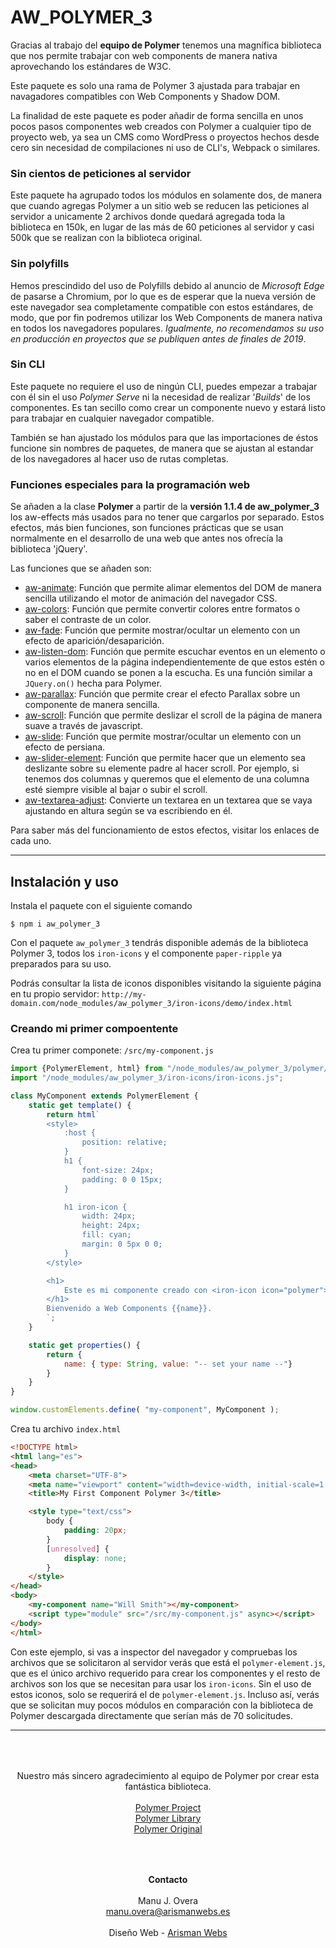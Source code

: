# AW_POLYMER_3

Gracias al trabajo del **equipo de Polymer** tenemos una magnífica biblioteca que nos permite trabajar con web components de manera nativa aprovechando los estándares de W3C.

Este paquete es solo una rama de Polymer 3 ajustada para trabajar en navagadores compatibles con Web Components y Shadow DOM.

La finalidad de este paquete es poder añadir de forma sencilla en unos pocos pasos componentes web creados con Polymer a cualquier tipo de proyecto web, ya sea un CMS como WordPress o proyectos hechos desde cero sin necesidad de compilaciones ni uso de CLI's, Webpack o similares.

### Sin cientos de peticiones al servidor

Este paquete ha agrupado todos los módulos en solamente dos, de manera que cuando agregas Polymer a un sitio web se reducen las peticiones al servidor a unicamente 2 archivos donde quedará agregada toda la biblioteca en 150k, en lugar de las más de 60 peticiones al servidor y casi 500k que se realizan con la biblioteca original.

### Sin polyfills

Hemos prescindido del uso de Polyfills debido al anuncio de *Microsoft Edge* de pasarse a Chromium, por lo que es de esperar que la nueva versión de este navegador sea completamente compatible con estos estándares, de modo, que por fin podremos utilizar los Web Components de manera nativa en todos los navegadores populares. *Igualmente, no recomendamos su uso en producción en proyectos que se publiquen antes de finales de 2019*.

### Sin CLI

Este paquete no requiere el uso de ningún CLI, puedes empezar a trabajar con él sin el uso  *Polymer Serve* ni la necesidad de realizar '*Builds*' de los componentes. Es tan secillo como crear un componente nuevo y estará listo para trabajar en cualquier navegador compatible.

También se han ajustado los módulos para que las importaciones de éstos funcione sin nombres de paquetes, de manera que se ajustan al estandar de los navegadores al hacer uso de rutas completas.

### Funciones especiales para la programación web

Se añaden a la clase **Polymer** a partir de la **versión 1.1.4 de aw_polymer_3** los aw-effects más usados para no tener que cargarlos por separado. Estos efectos, más bien funciones, son funciones prácticas que se usan normalmente en el desarrollo de una web que antes nos ofrecía la biblioteca 'jQuery'.

Las funciones que se añaden son:

- <a href="https://www.npmjs.com/package/aw_effects#aw-animate)">aw-animate</a>: Función que permite alimar elementos del DOM de manera sencilla utilizando el motor de animación del navegador CSS.
- <a href="https://www.npmjs.com/package/aw_effects#aw-colors">aw-colors</a>: Función que permite convertir colores entre formatos o saber el contraste de un color.
- <a href="https://www.npmjs.com/package/aw_effects#aw-fade">aw-fade</a>: Función que permite mostrar/ocultar un elemento con un efecto de aparición/desaparición.
- <a href="https://www.npmjs.com/package/aw_effects#aw-liste-dom">aw-listen-dom</a>: Función que permite escuchar eventos en un elemento o varios elementos de la página independientemente de que estos estén o no en el DOM cuando se ponen a la escucha. Es una función similar a ``JQuery.on()`` hecha para Polymer.
- <a href="https://www.npmjs.com/package/aw_effects#aw-parallax">aw-parallax</a>: Función que permite crear el efecto Parallax sobre un componente de manera sencilla.
- <a href="https://www.npmjs.com/package/aw_effects#aw-scroll">aw-scroll</a>: Función que permite deslizar el scroll de la página de manera suave a través de javascript.
- <a href="https://www.npmjs.com/package/aw_effects#aw-slide">aw-slide</a>: Función que permite mostrar/ocultar un elemento con un efecto de persiana.
- <a href="https://www.npmjs.com/package/aw_effects#aw-slider-element">aw-slider-element</a>: Función que permite hacer que un elemento sea deslizante sobre su elemente padre al hacer scroll. Por ejemplo, si tenemos dos columnas y queremos que el elemento de una columna esté siempre visible al bajar o subir el scroll.
- <a href="https://www.npmjs.com/package/aw_effects#aw-textarea-adjust">aw-textarea-adjust</a>: Convierte un textarea en un textarea que se vaya ajustando en altura según se va escribiendo en él.

Para saber más del funcionamiento de estos efectos, visitar los enlaces de cada uno.

___

## Instalación y uso

Instala el paquete con el siguiente comando
```console
$ npm i aw_polymer_3
```

Con el paquete ``aw_polymer_3`` tendrás disponible además de la biblioteca Polymer 3, todos los ``iron-icons`` y el componente ``paper-ripple`` ya preparados para su uso.

Podrás consultar la lista de iconos disponibles visitando la siguiente página en tu propio servidor: `http://my-domain.com/node_modules/aw_polymer_3/iron-icons/demo/index.html`

### Creando mi primer compoentente

Crea tu primer componete: `/src/my-component.js`

```javascript
import {PolymerElement, html} from "/node_modules/aw_polymer_3/polymer/polymer-element.js";
import "/node_modules/aw_polymer_3/iron-icons/iron-icons.js";

class MyComponent extends PolymerElement {
	static get template() {
		return html`
		<style>
			:host {
				position: relative;
			}
			h1 {
				font-size: 24px;
				padding: 0 0 15px;
			}

			h1 iron-icon {
				width: 24px;
				height: 24px;
				fill: cyan;
				margin: 0 5px 0 0;
			}
		</style>

		<h1>
			Este es mi componente creado con <iron-icon icon="polymer"></iron-icon>Polymer
		</h1>
		Bienvenido a Web Components {{name}}.
		`;
	}

	static get properties() {
		return {
			name: { type: String, value: "-- set your name --"}
		}
	}
}

window.customElements.define( "my-component", MyComponent );
```

Crea tu archivo `index.html`

```html
<!DOCTYPE html>
<html lang="es">
<head>
	<meta charset="UTF-8">
	<meta name="viewport" content="width=device-width, initial-scale=1.0">
	<title>My First Component Polymer 3</title>

	<style type="text/css">
		body {
			padding: 20px;
		}
		[unresolved] {
			display: none;
		}
	</style>
</head>
<body>
	<my-component name="Will Smith"></my-component>
	<script type="module" src="/src/my-component.js" async></script>
</body>
</html>
```

Con este ejemplo, si vas a inspector del navegador y compruebas los archivos que se solicitaron al servidor verás que está el `polymer-element.js`, que es el único archivo requerido para crear los componentes y el resto de archivos son los que se necesitan para usar los `iron-icons`. Sin el uso de estos iconos, solo se requerirá el de `polymer-element.js`. Incluso así, verás que se solicitan muy pocos módulos en comparación con la biblioteca de Polymer descargada directamente que serían más de 70 solicitudes.

___


<p style="text-align: center; padding: 50px 0">
	Nuestro más sincero agradecimiento al equipo de Polymer por crear esta fantástica biblioteca.<br><br>
	<a href="https://www.polymer-project.org/">Polymer Project</a><br>
	<a href="https://polymer-library.polymer-project.org/3.0/docs/about_30">Polymer Library</a><br>
	<a href="https://www.npmjs.com/package/@polymer/polymer">Polymer Original</a>
</p>

<p style="text-align: center; padding: 0 0">
    <b>Contacto</b><br><br>Manu J. Overa<br><a href="mailto:manu.overa@arismanwebs.es">manu.overa@arismanwebs.es</a><br><br>
    Diseño Web - <a href="https://arismanwebs.es">Arisman Webs</a>
</p>



